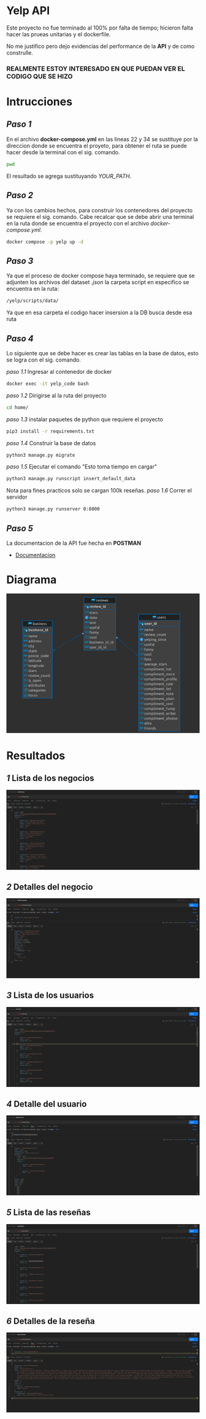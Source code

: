 
# Yelp API
Este proyecto no fue terminado al 100% por falta de tiempo; hicieron falta hacer las prueas unitarias y el dockerfile.

No me justifico pero dejo evidencias del performance de la **API** y de como construlle.

### REALMENTE ESTOY INTERESADO EN QUE PUEDAN VER EL CODIGO QUE SE HIZO

# Intrucciones
## _Paso 1_
En el archivo **docker-compose.yml** en las lineas 22 y 34 se sustituye por la direccion donde se encuentra
el proyeto, para obtener el ruta se puede hacer desde la terminal con el sig. comando.
```bash
pwd
```
El resultado se agrega sustituyando _YOUR_PATH_.


## _Paso 2_
Ya con los cambios hechos, para construir los contenedores del proyecto se requiere el sig. comando.
Cabe recalcar que se debe abrir una terminal en la ruta donde se encuentra el proyecto con el archivo
_docker-compose.yml_.
```bash
docker compose -p yelp up -d
```
## _Paso 3_
Ya que el proceso de docker compose haya terminado, se requiere que se adjunten los archivos del dataset _.json_ la carpeta script en especifico se encuentra en la ruta:
```bash
/yelp/scripts/data/
```
Ya que en esa carpeta el codigo hacer insersion a la DB busca desde esa ruta

## _Paso 4_
Lo siguiente que se debe hacer es crear las tablas en la base de datos, esto se logra con el sig. comando.

_paso 1.1_ Ingresar al contenedor de docker
```bash
docker exec -it yelp_code bash
```
_paso 1.2_ Dirigirse al la ruta del proyecto
```bash
cd home/
```
_paso 1.3_ instalar paquetes de python que requiere el proyecto
```bash
pip3 install -r requirements.txt
```
_paso 1.4_ Construir la base de datos
```bash
python3 manage.py migrate
```
_paso 1.5_ Ejecutar el comando "Esto toma tiempo en cargar"
```bash
python3 manage.py runscript insert_default_data
```
Nota para fines practicos solo se cargan 100k reseñas.
_paso 1.6_ Correr el servidor
```bash
python3 manage.py runserver 0:8000
```
## _Paso 5_
La documentacion de la API fue hecha en **POSTMAN**
- [Documentacion](https://documenter.getpostman.com/view/15229397/2s8YRmKDCt)

# Diagrama
![alt text](https://raw.githubusercontent.com/milhhdz/yelp/master/images/01_diagrama.png)

# Resultados
## _1_ Lista de los negocios
![alt text](https://raw.githubusercontent.com/milhhdz/yelp/master/images/02_list_business.png)
## _2_ Detalles del negocio
![alt text](https://raw.githubusercontent.com/milhhdz/yelp/master/images/03_retrieve_business.png)
## _3_ Lista de los usuarios
![alt text](https://raw.githubusercontent.com/milhhdz/yelp/master/images/04_list_users.png)
## _4_ Detalle del usuario
![alt text](https://raw.githubusercontent.com/milhhdz/yelp/master/images/05_retrieve_user.png)
## _5_ Lista de las reseñas
![alt text](https://raw.githubusercontent.com/milhhdz/yelp/master/images/06_list_reviews.png)
## _6_ Detalles de la reseña
![alt text](https://raw.githubusercontent.com/milhhdz/yelp/master/images/07_retrieve_review.png)